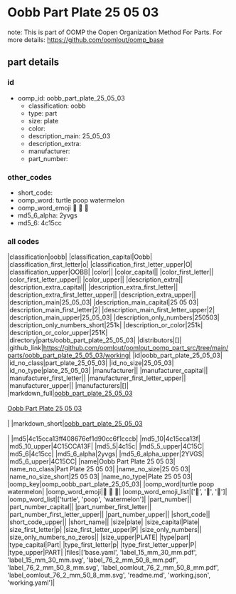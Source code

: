 # Oobb Part Plate 25 05 03  

note: This is part of OOMP the Oopen Organization Method For Parts. For more details: https://github.com/oomlout/oomp_base

##  part details





### id
* oomp_id: oobb_part_plate_25_05_03
  * classification: oobb
  * type: part
  * size: plate
  * color: 
  * description_main: 25_05_03
  * description_extra: 
  * manufacturer: 
  * part_number: 

### other_codes
* short_code: 
* oomp_word: turtle poop watermelon
* oomp_word_emoji :turtle: :poop: :watermelon:
* md5_6_alpha: 2yvgs
* md5_6: 4c15cc

### all codes 
|classification|oobb|
|classification_capital|Oobb|
|classification_first_letter|o|
|classification_first_letter_upper|O|
|classification_upper|OOBB|
|color||
|color_capital||
|color_first_letter||
|color_first_letter_upper||
|color_upper||
|description_extra||
|description_extra_capital||
|description_extra_first_letter||
|description_extra_first_letter_upper||
|description_extra_upper||
|description_main|25_05_03|
|description_main_capital|25 05 03|
|description_main_first_letter|2|
|description_main_first_letter_upper|2|
|description_main_upper|25_05_03|
|description_only_numbers|250503|
|description_only_numbers_short|251k|
|description_or_color|251k|
|description_or_color_upper|251K|
|directory|parts/oobb_part_plate_25_05_03|
|distributors|[]|
|github_link|https://github.com/oomlout/oomlout_oomp_part_src/tree/main/parts/oobb_part_plate_25_05_03/working|
|id|oobb_part_plate_25_05_03|
|id_no_class|part_plate_25_05_03|
|id_no_size|25_05_03|
|id_no_type|plate_25_05_03|
|manufacturer||
|manufacturer_capital||
|manufacturer_first_letter||
|manufacturer_first_letter_upper||
|manufacturer_upper||
|manufacturers|[]|
|markdown_full|[oobb_part_plate_25_05_03](https://github.com/oomlout/oomlout_oomp_part_src/tree/main/parts/oobb_part_plate_25_05_03/working)<br>[](https://github.com/oomlout/oomlout_oomp_part_src/tree/main/parts/oobb_part_plate_25_05_03/working)<br>[Oobb Part Plate 25 05 03](https://github.com/oomlout/oomlout_oomp_part_src/tree/main/parts/oobb_part_plate_25_05_03/working)<br><br>|
|markdown_short|[oobb_part_plate_25_05_03](https://github.com/oomlout/oomlout_oomp_part_src/tree/main/parts/oobb_part_plate_25_05_03/working)<br><br>|
|md5|4c15cca13ff408676ef1d90cc6f1cccb|
|md5_10|4c15cca13f|
|md5_10_upper|4C15CCA13F|
|md5_5|4c15c|
|md5_5_upper|4C15C|
|md5_6|4c15cc|
|md5_6_alpha|2yvgs|
|md5_6_alpha_upper|2YVGS|
|md5_6_upper|4C15CC|
|name|Oobb Part Plate 25 05 03|
|name_no_class|Part Plate 25 05 03|
|name_no_size|25 05 03|
|name_no_size_short|25 05 03|
|name_no_type|Plate 25 05 03|
|oomp_key|oomp_oobb_part_plate_25_05_03|
|oomp_word|turtle poop watermelon|
|oomp_word_emoji|:turtle: :poop: :watermelon:|
|oomp_word_emoji_list|[':turtle:', ':poop:', ':watermelon:']|
|oomp_word_list|['turtle', 'poop', 'watermelon']|
|part_number||
|part_number_capital||
|part_number_first_letter||
|part_number_first_letter_upper||
|part_number_upper||
|short_code||
|short_code_upper||
|short_name||
|size|plate|
|size_capital|Plate|
|size_first_letter|p|
|size_first_letter_upper|P|
|size_only_numbers||
|size_only_numbers_no_zeros||
|size_upper|PLATE|
|type|part|
|type_capital|Part|
|type_first_letter|p|
|type_first_letter_upper|P|
|type_upper|PART|
|files|['base.yaml', 'label_15_mm_30_mm.pdf', 'label_15_mm_30_mm.svg', 'label_76_2_mm_50_8_mm.pdf', 'label_76_2_mm_50_8_mm.svg', 'label_oomlout_76_2_mm_50_8_mm.pdf', 'label_oomlout_76_2_mm_50_8_mm.svg', 'readme.md', 'working.json', 'working.yaml']|
